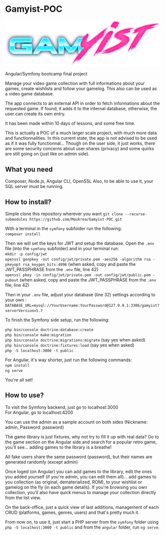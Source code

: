 # Gamyist-POC

<p align="center">
  <img src="https://github.com/Moukrea/Gamyist-POC/blob/master/logo.png?raw=true">
</p>

Angular/Symfony bootcamp final project

Manage your video game collection with full informations about your games, create wishlists and follow your gamelog. This also can be used as a video game database.

The app connects to an external API in order to fetch informations about the requested game. If found, it adds it to the internal database, otherwise, the user can create its own entry.

It has been made within 10 days of lessons, and some free time.

This is actually a POC of a much larger scale project, with much more data and functionnalities. In this current state, the app is not advised to be used as if it was fully functionnal... Though on the user side, it just works, there are some security concerns about user shares (privacy) and some quirks are still going on (just like on admin side).



## What you need

Composer, Node.js,  Angular CLI, OpenSSL
Also, to be able to use it, your SQL server must be running.



## How to install?

Simple clone this repository wherever you want `git clone --recurse-submodules https://github.com/Moukrea/Gamyist-POC.git` 

With a terminal in the `symfony` subfolder run the following:  
`composer install`  

Then we will set the keys for JWT and setup the database. Open the `.env` file (into the `symfony` subfolder) and in your terminal run:  
`mkdir -p config/jwt`  
`openssl genpkey -out config/jwt/private.pem -aes256 -algorithm rsa -pkeyopt rsa_keygen_bits:4096` (when asked, copy and paste the JWT_PASSPHRASE from the `.env` file, line 42)  
`openssl pkey -in config/jwt/private.pem -out config/jwt/public.pem -pubout` (when asked, copy and paste the JWT_PASSPHRASE from the `.env` file, line 42)  

Then in your `.env` file, adjust your database (line 32) settings according to your own :  
`DATABASE_URL=mysql://YourUsername:YourPassword@127.0.0.1:3306/gamyist?serverVersion=5.7`


To finish the Symfony side setup, run the following:  

`php bin/console doctrine:database:create`  
`php bin/console make:migration`  
`php bin/console doctrine:migrations:migrate` (say yes when asked)    
`php bin/console doctrine:fixtures:load` (say yes when asked)  
`php -S localhost:3000 -t public`  

For Angular, it's way shorter, just run the following commands:  
`npm install`  
`ng serve`  

You're all set!

## How to use?

To visit the Symfony backend, just go to localhost:3000  
For Angular, go to localhost:4200

You can use the admin as a sample account on both sides (Nickname: admin, Password: password)

The game library is just fixtures, why not try to fill it up with real data? Go to the game section on the Angular side and search for a popular retro game, you'll see... adding games to the library is a breathe!

All fake users share the same password (password), but their names are generated randomly (except admin)

Once loged (on Angular) you can add games to the library, edit the ones you added yourself (if you're admin, you can edit them all)... add games to you collection (as original, dematerialized, ROM), to your wishlist or gamelog on the fly (in each game details). If you're browsing you own collection, you'll also have quick menus to manage your collection directly from the list view.

On the back-office, just a quick view of last additions, management of each CRUD (platforms, games, genres, users) and that's pretty much it.

From now on, to use it, just start a PHP server from the `symfony` folder using `php -S localhost:3000 -t public` and from the `angular` folder, run `ng serve`.
